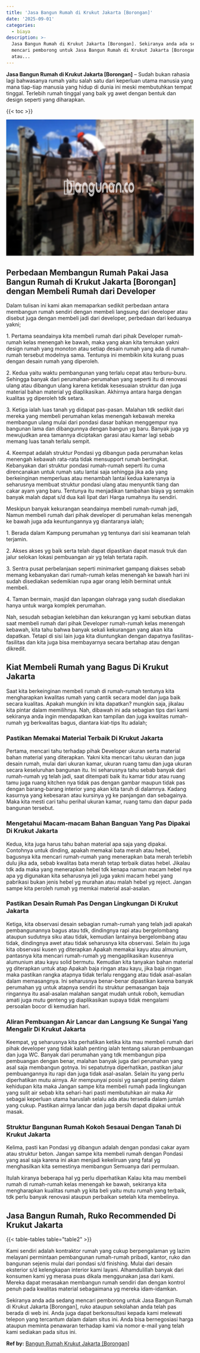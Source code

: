 ```yaml
---
title: 'Jasa Bangun Rumah di Krukut Jakarta [Borongan]'
date: '2025-09-01'
categories:
  - biaya
description: >-
  Jasa Bangun Rumah di Krukut Jakarta [Borongan]. Sekiranya anda ada sedang
  mencari pemborong untuk Jasa Bangun Rumah di Krukut Jakarta [Borongan], ruko
  atau...
---
```


**Jasa Bangun Rumah di Krukut Jakarta \[Borongan\]** – Sudah bukan rahasia lagi bahwasanya rumah yaitu salah satu dari keperluan utama manusia yang mana tiap-tiap manusia yang hidup di dunia ini meski membutuhkan tempat tinggal. Terlebih rumah tinggal yang baik yg awet dengan bentuk dan design seperti yang diharapkan.

{{< toc >}}

![Jasa Bangun Rumah di Krukut Jakarta [Borongan]](/images/borong-bangunan-42.png)

## Perbedaan Membangun Rumah Pakai Jasa Bangun Rumah di Krukut Jakarta \[Borongan\] dengan Membeli Rumah dari Developer

Dalam tulisan ini kami akan memaparkan sedikit perbedaan antara membangun rumah sendiri dengan membeli langsung dari developer atau disebut juga dengan membeli jadi dari developer, perbedaan dari keduanya yakni;

1\. Pertama seandainya kita membeli rumah dari pihak Developer rumah-rumah kelas menengah ke bawah, maka yang akan kita temukan yakni design rumah yang monoton atau setiap desain rumah yang ada di rumah-rumah tersebut modelnya sama. Tentunya ini membikin kita kurang puas dengan desain rumah yang diperoleh.

2\. Kedua yaitu waktu pembangunan yang terlalu cepat atau terburu-buru. Sehingga banyak dari perumahan-perumahan yang seperti itu di renovasi ulang atau dibangun ulang karena ketidak kesesuaian struktur dan juga material bahan material yg diaplikasikan. Akhirnya antara harga dengan kualitas yg diperoleh tdk setara.

3\. Ketiga ialah luas tanah yg didapat pas-pasan. Malahan tdk sedikit dari mereka yang membeli perumahan kelas menengah kebawah mereka membangun ulang mulai dari pondasi dasar bahkan menggempur nya bangunan lama dan dibangunnya dengan bangun yg baru. Banyak juga yg mewujudkan area tamannya diciptakan garasi atau kamar lagi sebab memang luas tanah terlalu sempit.

4\. Keempat adalah struktur Pondasi yg dibangun pada perumahan kelas menengah kebawah rata-rata tidak mensupport rumah bertingkat. Kebanyakan dari struktur pondasi rumah-rumah seperti itu cuma direncanakan untuk rumah satu lantai saja sehingga jika ada yang berkeinginan memperluas atau menambah lantai kedua karenanya ia seharusnya membuat struktur pondasi ulang atau menyuntik tiang dan cakar ayam yang baru. Tentunya itu menjadikan tambahan biaya yg semakin banyak malah dapat s/d dua kali lipat dari Harga rumahnya itu sendiri.

Meskipun banyak kekurangan seandainya membeli rumah-rumah jadi, Namun membeli rumah dari pihak developer di perumahan kelas menengah ke bawah juga ada keuntungannya yg diantaranya ialah;

1\. Berada dalam Kampung perumahan yg tentunya dari sisi keamanan telah terjamin.

2\. Akses akses yg baik serta telah dapat dipastikan dapat masuk truk dan jalur selokan lokasi pembuangan air yg telah tertata rapih.

3\. Sentra pusat perbelanjaan seperti minimarket gampang diakses sebab memang kebanyakan dari rumah-rumah kelas menengah ke bawah hari ini sudah disediakan sedemikian rupa agar orang lebih berminat untuk membeli.

4\. Taman bermain, masjid dan lapangan olahraga yang sudah disediakan hanya untuk warga komplek perumahan.

Nah, sesudah sebagian kelebihan dan kekurangan yg kami sebutkan diatas saat membeli rumah dari pihak Developer rumah-rumah kelas menengah kebawah, kita tahu bahwa banyak sekali kekurangan yang akan kita dapatkan. Tetapi di sisi lain juga kita diuntungkan dengan dapatnya fasilitas-fasilitas dan kita juga bisa membayarnya secara bertahap atau dengan dikredit.

## Kiat Membeli Rumah yang Bagus Di Krukut Jakarta

Saat kita berkeinginan membeli rumah di rumah-rumah tentunya kita mengharapkan kwalitas rumah yang cantik secara model dan juga baik secara kualitas. Apakah mungkin ini kita dapatkan? mungkin saja, jikalau kita pintar dalam memilihnya. Nah, dibawah ini ada sebagian tips dari kami sekiranya anda ingin mendapatkan kan tampilan dan juga kwalitas rumah-rumah yg berkwalitas bagus, diantara kiat-tips Itu adalah;

### Pastikan Memakai Material Terbaik Di Krukut Jakarta

Pertama, mencari tahu terhadap pihak Developer ukuran serta material bahan material yang diterapkan. Yakni kita mencari tahu ukuran dan juga desain rumah, mulai dari ukuran kamar, ukuran ruang tamu dan juga ukuran secara keseluruhan bangunan itu. Ini seharusnya tahu sebab banyak dari rumah-rumah yg telah jadi, saat ditempati baik itu kamar tidur atau ruang tamu juga ruang kitchen nya tidak pas dengan gambar maupun tidak pas dengan barang-barang interior yang akan kita taruh di dalamnya. Kadang kasurnya yang kebesaran atau kursinya yg ke panjangan dan sebagainya. Maka kita mesti cari tahu perihal ukuran kamar, ruang tamu dan dapur pada bangunan tersebut.

### Mengetahui Macam-macam Bahan Banguan Yang Pas Dipakai Di Krukut Jakarta

Kedua, kita juga harus tahu bahan material apa saja yang dipakai. Contohnya untuk dinding, apakah memakai bata merah atau hebel, bagusnya kita mencari rumah-rumah yang menerapkan bata merah terlebih dulu jika ada, sebab kwalitas bata merah tetap terbaik diatas hebel. Jikalau tdk ada maka yang menerapkan hebel tdk kenapa namun macam hebel nya apa yg digunakan kita seharusnya jeli juga yakni macam hebel yang pabrikasi bukan jenis hebel yg murahan atau malah hebel yg reject. Jangan sampe kita peroleh rumah yg memkai material asal-asalan.

### Pastikan Desain Rumah Pas Dengan Lingkungan Di Krukut Jakarta

Ketiga, kita observasi desain sebagian rumah-rumah yang telah jadi apakah pembangunannya bagus atau tdk, dindingnya rapi atau bergelombang ataupun sudutnya siku atau tidak, kemudian lantainya bergelombang atau tidak, dindingnya awet atau tidak seharusnya kita observasi. Selain itu juga kita observasi kusen yg diterapkan Apakah memakai kayu atau almunium, pantasnya kita mencari rumah-rumah yg mengaplikasikan kusennya alumunium atau kayu solid bermutu. Kemudian kita tanyakan bahan material yg diterapkan untuk atap Apakah baja ringan atau kayu, jika baja ringan maka pastikan rangka atapnya tidak terlalu renggang atau tidak asal-asalan dalam memasangnya. Ini seharusnya benar-benar dipastikan karena banyak perumahan yg untuk atapnya sendiri itu struktur pemasangan baja ringannya itu asal-asalan malahan sangat mudah untuk roboh, kemudian amati juga mutu genteng yg diaplikasikan supaya tidak mengalami persoalan bocor di kemudian hari.

### Aliran Pembuangan Air Lancar dan Langsung Ke Sungai Yang Mengalir Di Krukut Jakarta

Keempat, yg seharusnya kita perhatikan ketika kita mau membeli rumah dari pihak developer yang tidak kalah penting ialah tentang saluran pembuangan dan juga WC. Banyak dari perumahan yang tdk membangun pipa pembuangan dengan benar, malahan banyak juga dari perumahan yang asal saja membangun gotnya. Ini sepatutnya diperhatikan, pastikan jalur pembuangannya itu rapi dan juga tidak asal-asalan. Selain itu yang perlu diperhatikan mutu airnya. Air mempunyai posisi yg sangat penting dalam kehidupan kita maka Jangan sampe kita membeli rumah pada lingkungan yang sulit air sebab kita sehari-hari pasti membutuhkan air maka Air sebagai keperluan utama haruslah selalu ada atau tersedia dalam jumlah yang cukup. Pastikan airnya lancar dan juga bersih dapat dipakai untuk masak.

### Struktur Bangunan Rumah Kokoh Sesauai Dengan Tanah Di Krukut Jakarta

Kelima, pasti kan Pondasi yg dibangun adalah dengan pondasi cakar ayam atau struktur beton. Jangan sampe kita membeli rumah dengan Pondasi yang asal saja karena ini akan menjadi kekeliruan yang fatal yg menghasilkan kita semestinya membangun Semuanya dari permulaan.

Itulah kiranya beberapa hal yg perlu diperhatikan Kalau kita mau membeli rumah di rumah-rumah kelas menengah ke bawah, sekiranya kita mengharapkan kualitas rumah yg kita beli yaitu mutu rumah yang terbaik, tdk perlu banyak renovasi ataupun perbaikan setelah kita membelinya.

## Jasa Bangun Rumah, Ruko Recommended Di Krukut Jakarta

{{< table-tables table="table2" >}}

Kami sendiri adalah kontraktor rumah yang cukup berpengalaman yg lazim melayani permintaan pembangunan rumah-rumah pribadi, kantor, ruko dan bangunan sejenis mulai dari pondasi s/d finishing. Mulai dari desain eksterior s/d kelengkapan interior kami layani. Alhamdulillah banyak dari konsumen kami yg merasa puas dikala menggunakan jasa dari kami. Mereka dapat merasakan membangun rumah sendiri dan dengan kontrol penuh pada kwalitas material sebagaimana yg mereka idam-idamkan.

Sekiranya anda ada sedang mencari pemborong untuk Jasa Bangun Rumah di Krukut Jakarta \[Borongan\], ruko ataupun sekolahan anda telah pas berada di web ini. Anda juga dapat berkonsultasi kepada kami melewati telepon yang tercantum dalam dalam situs ini. Anda bisa bernegosiasi harga ataupun meminta penawaran terhadap kami via nomor e-mail yang telah kami sediakan pada situs ini.

**Ref by:** [Bangun Rumah Krukut Jakarta [Borongan]](https://id.wikipedia.org/wiki/Bangun)
